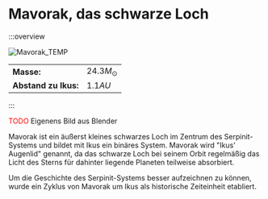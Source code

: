 # Mavorak, das schwarze Loch

:::overview

![Mavorak_TEMP](./images/mavorak_TEMP.gif)

| | |
|-|-|
|**Masse:**|$24.3 M_\odot$|
|**Abstand zu Ikus:**|$1.1 AU$|
:::

<span style="color: red;">TODO</span> Eigenens Bild aus Blender

Mavorak ist ein äußerst kleines schwarzes Loch im Zentrum des Serpinit-Systems und bildet mit Ikus ein binäres System. Mavorak wird "Ikus' Augenlid" genannt, da das schwarze Loch bei seinem Orbit regelmäßig das Licht des Sterns für dahinter liegende Planeten teilweise absorbiert.

Um die Geschichte des Serpinit-Systems besser aufzeichnen zu können, wurde ein Zyklus von Mavorak um Ikus als historische Zeiteinheit etabliert.

